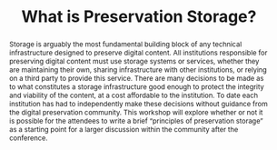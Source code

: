 ---
abstract: Storage is arguably the most fundamental building block of any technical
  infrastructure designed to preserve digital content. All institutions responsible
  for preserving digital content must use storage systems or services, whether they
  are maintaining their own, sharing infrastructure with other institutions, or relying
  on a third party to provide this service. There are many decisions to be made as
  to what constitutes a storage infrastructure good enough to protect the integrity
  and viability of the content, at a cost affordable to the institution. To date each
  institution has had to independently make these decisions without guidance from
  the digital preservation community. This workshop will explore whether or not it
  is possible for the attendees to write a brief “principles of preservation storage”
  as a starting point for a larger discussion within the community after the conference.
creators:
- Goethals, Andrea
- Schaefer, Sibyl
- Zwaard, Kate
- Truman, Gail
- McGovern, Nancy
- Mandelbaum, Jane
- Knight, Steve
date: null
document_url: https://services.phaidra.univie.ac.at/api/object/o:502819/download
grand_parent: iPRES
institutions: []
keywords: []
landing_page_url: https://phaidra.univie.ac.at/o:502819
language: eng
layout: publication
license: CC BY-NC-SA 3.0 AT
notes_url: null
parent: iPRES 2016
publication_type: workshop
size: 91695
slides_url: null
source_name: iPRES
title: What is Preservation Storage?
year: 2016
---